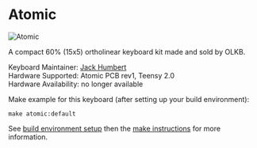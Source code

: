Atomic
===

![Atomic](http://i.imgur.com/3gNDJAh.jpg)

A compact 60% (15x5) ortholinear keyboard kit made and sold by OLKB.

Keyboard Maintainer: [Jack Humbert](https://github.com/jackhumbert)  
Hardware Supported: Atomic PCB rev1, Teensy 2.0  
Hardware Availability: no longer available

Make example for this keyboard (after setting up your build environment):

    make atomic:default

See [build environment setup](https://docs.qmk.fm/build_environment_setup.html) then the [make instructions](https://docs.qmk.fm/make_instructions.html) for more information.